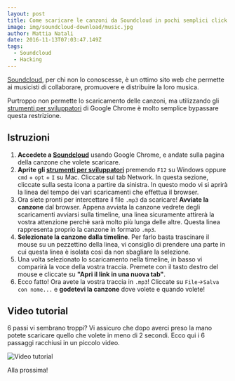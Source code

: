 ```yaml
---
layout: post
title: Come scaricare le canzoni da Soundcloud in pochi semplici click
image: img/soundcloud-download/music.jpg
author: Mattia Natali
date: 2016-11-13T07:03:47.149Z
tags: 
  - Soundcloud
  - Hacking
---
```


[Soundcloud](https://soundcloud.com/), per chi non lo conoscesse, è un ottimo sito web che permette ai musicisti di collaborare, promuovere e distribuire la loro musica.

Purtroppo non permette lo scaricamento delle canzoni, ma utilizzando gli [strumenti per sviluppatori](https://support.google.com/dfp_premium/answer/4497389?hl=it) di Google Chrome è molto semplice bypassare questa restrizione.

## Istruzioni

1. **Accedete a [Soundcloud](https://soundcloud.com/)** usando Google Chrome, e andate sulla pagina della canzone che volete scaricare.
1. **Aprite gli [strumenti per sviluppatori](https://support.google.com/dfp_premium/answer/4497389?hl=it)** premendo `F12` su Windows oppure `cmd` + `opt` + `I` su Mac. Cliccate sul tab Network. In questa sezione, cliccate sulla sesta icona a partire da sinistra. In questo modo vi si aprirà la linea del tempo dei vari scaricamenti che effettua il browser.
1. Ora siete pronti per intercettare il file `.mp3` da scaricare! **Avviate la canzone** dal browser. Appena avviata la canzone vedrete degli scaricamenti avviarsi sulla timeline, una linea sicuramente attirerà la vostra attenzione perchè sarà molto più lunga delle altre. Questa linea rappresenta proprio la canzone in formato `.mp3`.
1. **Selezionate la canzone dalla timeline**. Per farlo basta trascinare il mouse su un pezzettino della linea, vi consiglio di prendere una parte in cui questa linea è isolata così da non sbagliare la selezione.
1. Una volta selezionato lo scaricamento nella timeline, in basso vi comparirà la voce della vostra traccia. Premete con il tasto destro del mouse e cliccate su **"Apri il link in una nuova tab"**.
1. Ecco fatto! Ora avete la vostra traccia in `.mp3`! Cliccate su `File`->`Salva con nome...` e **godetevi la canzone** dove volete e quando volete!

## Video tutorial
6 passi vi sembrano troppi? Vi assicuro che dopo averci preso la mano potete scaricare quello che volete in meno di 2 secondi. Ecco qui i 6 passaggi racchiusi in un piccolo video.

![Video tutorial](https://s3-eu-west-1.amazonaws.com/mattianataliblog/2016/11/soundcloud-download.gif)

Alla prossima!
